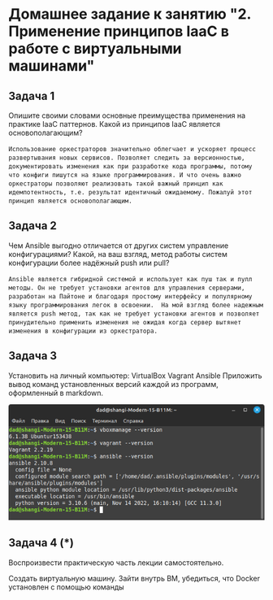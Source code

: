 # Домашнее задание к занятию "2. Применение принципов IaaC в работе с виртуальными машинами"

## Задача 1

Опишите своими словами основные преимущества применения на практике IaaC паттернов.
Какой из принципов IaaC является основополагающим?

`Использование оркестраторов значительно облегчает и ускоряет процесс развертывания новых сервисов. Позволяет следить за версионностью, документировать изменения как при разработке кода программы, потому что конфиги пишутся на языке программирования. И что очень важно оркестраторы позволяют реализовать такой важный принцип как идемпотентность, т.е. результат идентичный ожидаемому. Пожалуй этот принцип является основополагающим.` 

## Задача 2

Чем Ansible выгодно отличается от других систем управление конфигурациями?
Какой, на ваш взгляд, метод работы систем конфигурации более надёжный push или pull?

`Ansible является гибридной системой и использует как пуш так и пулл методы. Он не требует установки агентов для управления серверами, разработан на Пайтоне и благодаря простому интерфейсу и популярному языку программирования легок в освоении. 
На мой взгляд более надежным является push метод, так как не требует установки агентов и позволяет принудительно применить изменения не ожидая когда сервер вытянет изменения в конфигурации из оркестратора.` 

## Задача 3

Установить на личный компьютер:
VirtualBox
Vagrant
Ansible
Приложить вывод команд установленных версий каждой из программ, оформленный в markdown.

![task3.png](image%2Ftask3.png)

## Задача 4 (*)

Воспроизвести практическую часть лекции самостоятельно.

Создать виртуальную машину.
Зайти внутрь ВМ, убедиться, что Docker установлен с помощью команды